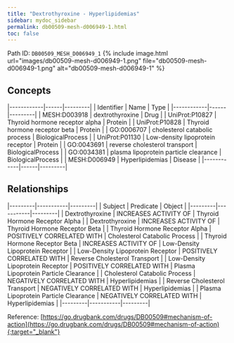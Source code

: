 ```yaml
---
title: "Dextrothyroxine - Hyperlipidemias"
sidebar: mydoc_sidebar
permalink: db00509-mesh-d006949-1.html
toc: false 
---
```



Path ID: `DB00509_MESH_D006949_1`
{% include image.html url="images/db00509-mesh-d006949-1.png" file="db00509-mesh-d006949-1.png" alt="db00509-mesh-d006949-1" %}

## Concepts

|------------|------|---------|
| Identifier | Name | Type    |
|------------|------|---------|
| MESH:D003918 | dextrothyroxine | Drug |
| UniProt:P10827 | Thyroid hormone receptor alpha | Protein |
| UniProt:P10828 | Thyroid hormone receptor beta | Protein |
| GO:0006707 | cholesterol catabolic process | BiologicalProcess |
| UniProt:P01130 | Low-density lipoprotein receptor | Protein |
| GO:0043691 | reverse cholesterol transport | BiologicalProcess |
| GO:0034381 | plasma lipoprotein particle clearance | BiologicalProcess |
| MESH:D006949 | Hyperlipidemias | Disease |
|------------|------|---------|

## Relationships

|---------|-----------|---------|
| Subject | Predicate | Object  |
|---------|-----------|---------|
| Dextrothyroxine | INCREASES ACTIVITY OF | Thyroid Hormone Receptor Alpha |
| Dextrothyroxine | INCREASES ACTIVITY OF | Thyroid Hormone Receptor Beta |
| Thyroid Hormone Receptor Alpha | POSITIVELY CORRELATED WITH | Cholesterol Catabolic Process |
| Thyroid Hormone Receptor Beta | INCREASES ACTIVITY OF | Low-Density Lipoprotein Receptor |
| Low-Density Lipoprotein Receptor | POSITIVELY CORRELATED WITH | Reverse Cholesterol Transport |
| Low-Density Lipoprotein Receptor | POSITIVELY CORRELATED WITH | Plasma Lipoprotein Particle Clearance |
| Cholesterol Catabolic Process | NEGATIVELY CORRELATED WITH | Hyperlipidemias |
| Reverse Cholesterol Transport | NEGATIVELY CORRELATED WITH | Hyperlipidemias |
| Plasma Lipoprotein Particle Clearance | NEGATIVELY CORRELATED WITH | Hyperlipidemias |
|---------|-----------|---------|

Reference: [https://go.drugbank.com/drugs/DB00509#mechanism-of-action](https://go.drugbank.com/drugs/DB00509#mechanism-of-action){:target="_blank"}
